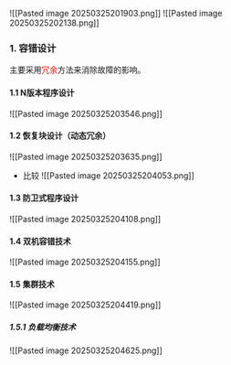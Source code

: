 ![[Pasted image 20250325201903.png]]
![[Pasted image 20250325202138.png]]

### 1. 容错设计
主要采用<font color="#ff0000">冗余</font>方法来消除故障的影响。
#### 1.1 N版本程序设计
![[Pasted image 20250325203546.png]]
#### 1.2 恢复块设计（动态冗余）
![[Pasted image 20250325203635.png]]
+ 比较
![[Pasted image 20250325204053.png]]

#### 1.3 防卫式程序设计
![[Pasted image 20250325204108.png]]
#### 1.4 双机容错技术
![[Pasted image 20250325204155.png]]
#### 1.5 集群技术
![[Pasted image 20250325204419.png]]
##### 1.5.1 负载均衡技术
![[Pasted image 20250325204625.png]]


